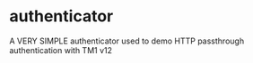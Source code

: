# authenticator
A VERY SIMPLE authenticator used to demo HTTP passthrough authentication with TM1 v12
